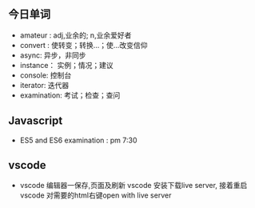 ## 今日单词
- amateur : adj,业余的; n,业余爱好者
- convert : 使转变；转换…；使…改变信仰
- async: 异步，非同步
- instance： 实例；情况；建议
- console: 控制台
- iterator: 迭代器
- examination: 考试；检查；查问

## Javascript
- ES5 and ES6 examination : pm 7:30

## vscode
- vscode 编辑器一保存,页面及刷新
vscode 安装下载live server, 接着重启vscode 对需要的html右键open with live server

